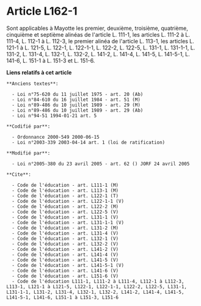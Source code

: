 # Article L162-1

Sont applicables à Mayotte les premier, deuxième, troisième, quatrième, cinquième et septième alinéas de l'article L. 111-1,
les articles L. 111-2 à L. 111-4, L. 112-1 à L. 112-3, le premier alinéa de l'article L. 113-1, les articles L. 121-1 à L.
121-5, L. 122-1, L. 122-1-1, L. 122-2, L. 122-5, L. 131-1, L. 131-1-1, L. 131-2, L. 131-4, L. 132-1, L. 132-2, L. 141-2, L.
141-4, L. 141-5, L. 141-5-1, L. 141-6, L. 151-1 à L. 151-3 et L. 151-6.

**Liens relatifs à cet article**

	**Anciens textes**:

	  - Loi n°75-620 du 11 juillet 1975 - art. 20 (Ab)
	  - Loi n°84-610 du 16 juillet 1984 - art. 51 (M)
	  - Loi n°89-486 du 10 juillet 1989 - art. 29 (M)
	  - Loi n°89-486 du 10 juillet 1989 - art. 29 (Ab)
	  - Loi n°94-51 1994-01-21 art. 5

	**Codifié par**:

	  - Ordonnance 2000-549 2000-06-15
	  - Loi n°2003-339 2003-04-14 art. 1 (loi de ratification)

	**Modifié par**:

	  - Loi n°2005-380 du 23 avril 2005 - art. 62 () JORF 24 avril 2005

	**Cite**:

	  - Code de l'éducation - art. L111-1 (M)
	  - Code de l'éducation - art. L113-1 (M)
	  - Code de l'éducation - art. L122-1 (T)
	  - Code de l'éducation - art. L122-1-1 (V)
	  - Code de l'éducation - art. L122-2 (M)
	  - Code de l'éducation - art. L122-5 (V)
	  - Code de l'éducation - art. L131-1 (V)
	  - Code de l'éducation - art. L131-1-1 (V)
	  - Code de l'éducation - art. L131-2 (M)
	  - Code de l'éducation - art. L131-4 (V)
	  - Code de l'éducation - art. L132-1 (V)
	  - Code de l'éducation - art. L132-2 (V)
	  - Code de l'éducation - art. L141-2 (V)
	  - Code de l'éducation - art. L141-4 (V)
	  - Code de l'éducation - art. L141-5 (V)
	  - Code de l'éducation - art. L141-5-1 (V)
	  - Code de l'éducation - art. L141-6 (V)
	  - Code de l'éducation - art. L151-6 (V)
	  - Code de l'éducation L111-1, L111-2 à L111-4, L112-1 à L112-3, L113-1, L121-1 à L121-5, L122-1, L122-1-1, L122-2, L122-5, L131-1, L131-1-1, L131-2, L131-4, L132-1, L132-2, L141-2, L141-4, L141-5, L141-5-1, L141-6, L151-1 à L151-3, L151-6
